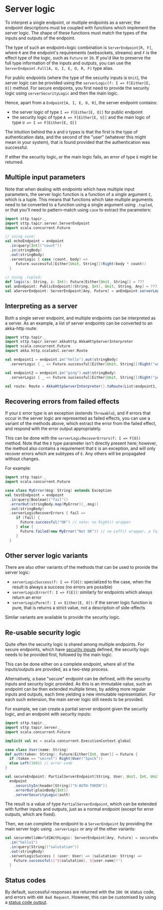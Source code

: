 # Server logic

To interpret a single endpoint, or multiple endpoints as a server, the endpoint descriptions must be coupled
with functions which implement the server logic. The shape of these functions must match the types of the inputs
and outputs of the endpoint.

The type of such an endpoint+logic combination is `ServerEndpoint[R, F]`, where `R` are the endpoint's requirements
(websockets, streams) and `F` is the effect type of the logic, such as `Future` or `IO`. If you'd like to preserve
the full type information of the inputs and outputs, you can use the `ServerEndpoint.Full[A, U, I, E, O, R, F]` type 
alias.

For public endpoints (where the type of the security inputs is `Unit`), the server logic can be provided using the
`serverLogic(f: I => F[Either[E, O]]` method. For secure endpoints, you first need to provide the security logic
using `serverSecurityLogic` and then the main logic.

Hence, apart from a `Endpoint[A, I, E, O, R]`, the server endpoint contains:

* the server logic of type `I => F[Either[E, O]]` for public endpoint
* the security logic of type `A => F[Either[E, U]]` and the main logic of type `U => I => F[Either[E, O]]`

The intuition behind the `A` and `U` types is that the first is the type of authentication data, and the second of the
"user" (whatever this might mean in your system), that is found provided that the authentication was successful.

If either the security logic, or the main logic fails, an error of type `E` might be returned.

## Multiple input parameters

Note that when dealing with endpoints which have multiple input parameters, the server logic function is a function
of a *single* argument `I`, which is a tuple. This means that functions which take multiple arguments need to be 
converted to a function using a single argument using `.tupled`, or that you'll need to pattern-match using `case` 
to extract the parameters:

```scala
import sttp.tapir._
import sttp.tapir.server.ServerEndpoint
import scala.concurrent.Future

// using case:
val echoEndpoint = endpoint
  .in(query[Int]("count"))
  .in(stringBody)
  .out(stringBody)
  .serverLogic { case (count, body) =>
     Future.successful[Either[Unit, String]](Right(body * count))
  }
  
// using .tupled:
def logic(s: String, i: Int): Future[Either[Unit, String]] = ???
val anEndpoint: PublicEndpoint[(String, Int), Unit, String, Any] = ???  
val aServerEndpoint: ServerEndpoint[Any, Future] = anEndpoint.serverLogic((logic _).tupled)
```

## Interpreting as a server

Both a single server endpoint, and multiple endpoints can be interpreted as a server. As an example, a list of server 
endpoints can be converted to an akka-http route:

```scala
import sttp.tapir._
import sttp.tapir.server.akkahttp.AkkaHttpServerInterpreter
import scala.concurrent.Future
import akka.http.scaladsl.server.Route

val endpoint1 = endpoint.in("hello").out(stringBody)
  .serverLogic { _ => Future.successful[Either[Unit, String]](Right("world")) }

val endpoint2 = endpoint.in("ping").out(stringBody)
  .serverLogic { _ => Future.successful[Either[Unit, String]](Right("pong")) }

val route: Route = AkkaHttpServerInterpreter().toRoute(List(endpoint1, endpoint2))
```

## Recovering errors from failed effects

If your `E` error type is an exception (extends `Throwable`), and if errors that occur in the server logic are 
represented as failed effects, you can use a variant of the methods above, which extract the error from the failed 
effect, and respond with the error output appropriately.

This can be done with the `serverLogicRecoverErrors(f: I => F[O])` method. Note that the `E` type parameter isn't
directly present here; however, the method also contains a requirement that `E` is an exception, and will only recover
errors which are subtypes of `E`. Any others will be propagated without changes.

For example:

```scala
import sttp.tapir._
import scala.concurrent.Future

case class MyError(msg: String) extends Exception
val testEndpoint = endpoint
  .in(query[Boolean]("fail"))
  .errorOut(stringBody.map(MyError)(_.msg))
  .out(stringBody)
  .serverLogicRecoverErrors { fail =>
     if (fail) {
       Future.successful("OK") // note: no Right() wrapper
     } else {
       Future.failed(new MyError("Not OK")) // no Left() wrapper, a failed future
     }
  }
```

## Other server logic variants

There are also other variants of the methods that can be used to provide the server logic:

* `serverLogicSuccess(f: I => F[O])`: specialized to the case, when the result is always a success (no errors are 
  possible)
* `serverLogicError(f: I => F[E])`: similarly for endpoints which always return an error
* `serverLogicPure(f: I => Either[E, O])`: if the server logic function is pure, that is returns a strict value, not
  a description of side-effects

Similar variants are available to provide the security logic. 

## Re-usable security logic

Quite often the security logic is shared among multiple endpoints. For secure endpoints, which have
[security inputs](../endpoint/security.md) defined, the security logic needs to be provided first, followed by the
main logic.

This can be done either on a complete endpoint, where all of the inputs/outputs are provided, as a two-step process.

Alternatively, a base "secure" endpoint can be defined, with the security inputs and security logic provided. As this
is an immutable value, such an endpoint can be then extended multiple times, by adding more regular inputs and outputs, 
each time yielding a new immutable representation. For each such extension, the main server logic still needs to be 
provided.

For example, we can create a partial server endpoint given the security logic, and an endpoint with security inputs:

```scala
import sttp.tapir._
import sttp.tapir.server._
import scala.concurrent.Future

implicit val ec = scala.concurrent.ExecutionContext.global

case class User(name: String)
def auth(token: String): Future[Either[Int, User]] = Future {
  if (token == "secret") Right(User("Spock"))
  else Left(1001) // error code
}

val secureEndpoint: PartialServerEndpoint[String, User, Unit, Int, Unit, Any, Future] = 
  endpoint
    .securityIn(header[String]("X-AUTH-TOKEN"))
    .errorOut(plainBody[Int])
    .serverSecurityLogic(auth)
```

The result is a value of type `PartialServerEndpoint`, which can be extended with further inputs and outputs, just
as a normal endpoint (except for error outputs, which are fixed). 

Then, we can complete the endpoint to a `ServerEndpoint` by providing the main server logic using `.serverLogic` or
any of the other variants:

```scala
val secureHelloWorld1WithLogic: ServerEndpoint[Any, Future] = secureEndpoint.get
  .in("hello1")
  .in(query[String]("salutation"))
  .out(stringBody)
  .serverLogicSuccess { (user: User) => (salutation: String) =>
    Future.successful(s"${salutation}, ${user.name}!")
  }
```

## Status codes

By default, successful responses are returned with the `200 OK` status code, and errors with `400 Bad Request`. However,
this can be customised by using a [status code output](../endpoint/ios.md).
